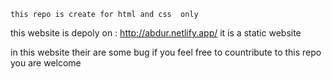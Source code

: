     this repo is create for html and css  only 
  this website  is depoly on : http://abdur.netlify.app/
   it is a static website 
   
   in this website their are some bug if you feel free to countribute to this repo you are welcome 
  
